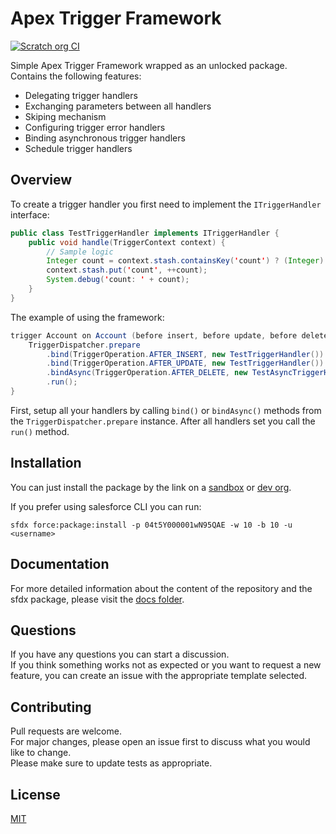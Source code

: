 # Apex Trigger Framework

[![Scratch org CI](https://github.com/IlyaMatsuev/Apex-Trigger-Framework/actions/workflows/scratch-org-ci.yml/badge.svg?branch=main)](https://github.com/IlyaMatsuev/Apex-Trigger-Framework/actions/workflows/scratch-org-ci.yml)

Simple Apex Trigger Framework wrapped as an unlocked package. Contains the following features:

-   Delegating trigger handlers
-   Exchanging parameters between all handlers
-   Skiping mechanism
-   Configuring trigger error handlers
-   Binding asynchronous trigger handlers
-   Schedule trigger handlers

## Overview

To create a trigger handler you first need to implement the `ITriggerHandler` interface:

```java
public class TestTriggerHandler implements ITriggerHandler {
    public void handle(TriggerContext context) {
        // Sample logic
        Integer count = context.stash.containsKey('count') ? (Integer) context.stash.get('count') : 0;
        context.stash.put('count', ++count);
        System.debug('count: ' + count);
    }
}
```

The example of using the framework:

```java
trigger Account on Account (before insert, before update, before delete, after insert, after update, after delete) {
	TriggerDispatcher.prepare
        .bind(TriggerOperation.AFTER_INSERT, new TestTriggerHandler())
        .bind(TriggerOperation.AFTER_UPDATE, new TestTriggerHandler())
        .bindAsync(TriggerOperation.AFTER_DELETE, new TestAsyncTriggerHandler())
        .run();
}
```

First, setup all your handlers by calling `bind()` or `bindAsync()` methods from the `TriggerDispatcher.prepare` instance. After all handlers set you call the `run()` method.

## Installation

You can just install the package by the link on a [sandbox](https://test.salesforce.com/packaging/installPackage.apexp?p0=04t5Y000001wN95QAE) or [dev org](https://login.salesforce.com/packaging/installPackage.apexp?p0=04t5Y000001wN95QAE).

If you prefer using salesforce CLI you can run:

```
sfdx force:package:install -p 04t5Y000001wN95QAE -w 10 -b 10 -u <username>
```

## Documentation

For more detailed information about the content of the repository and the sfdx package, please visit the [docs folder](docs).

## Questions

If you have any questions you can start a discussion.  
If you think something works not as expected or you want to request a new feature, you can create an issue with the appropriate template selected.

## Contributing

Pull requests are welcome.  
For major changes, please open an issue first to discuss what you would like to change.  
Please make sure to update tests as appropriate.

## License

[MIT](LICENSE)
